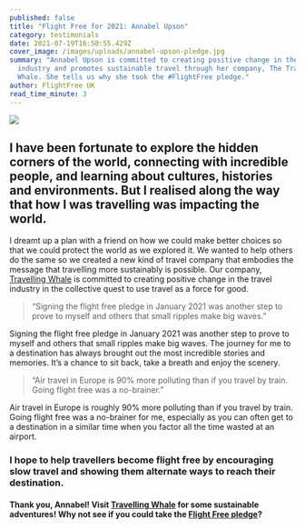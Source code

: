 ```yaml
---
published: false
title: "Flight Free for 2021: Annabel Upson"
category: testimonials
date: 2021-07-19T16:50:55.429Z
cover_image: /images/uploads/annabel-upson-pledge.jpg
summary: "Annabel Upson is committed to creating positive change in the travel
  industry and promotes sustainable travel through her company, The Travelling
  Whale. She tells us why she took the #FlightFree pledge."
author: FlightFree UK
read_time_minute: 3
---
```

![](/images/uploads/annabel-upson-quote.jpg)

## I have been fortunate to explore the hidden corners of the world, connecting with incredible people, and learning about cultures, histories and environments. But I realised along the way that how I was travelling was impacting the world.

I dreamt up a plan with a friend on how we could make better choices so that we could protect the world as we explored it. We wanted to help others do the same so we created a new kind of travel company that embodies the message that travelling more sustainably is possible. Our company, [Travelling Whale](https://www.travellingwhale.com/) is committed to creating positive change in the travel industry in the collective quest to use travel as a force for good. 

> “Signing the flight free pledge in January 2021 was another step to prove to myself and others that small ripples make big waves.”

Signing the flight free pledge in January 2021 was another step to prove to myself and others that small ripples make big waves. The journey for me to a destination has always brought out the most incredible stories and memories. It’s a chance to sit back, take a breath and enjoy the scenery. 

> “Air travel in Europe is 90% more polluting than if you travel by train. Going flight free was a no-brainer.”

Air travel in Europe is roughly 90% more polluting than if you travel by train. Going flight free was a no-brainer for me, especially as you can often get to a destination in a similar time when you factor all the time wasted at an airport. 

### I hope to help travellers become flight free by encouraging slow travel and showing them alternate ways to reach their destination.

#### Thank you, Annabel! Visit [Travelling Whale](https://www.travellingwhale.com/) for some sustainable adventures! Why not see if you could take the [Flight Free pledge](/take_action/)?